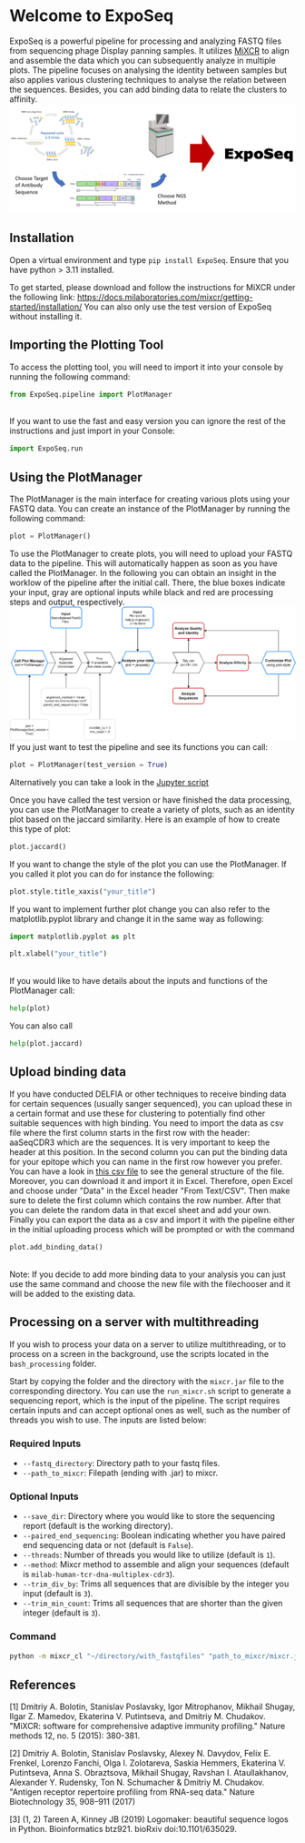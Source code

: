 # Welcome to ExpoSeq

ExpoSeq is a powerful pipeline for processing and analyzing FASTQ files from sequencing phage Display panning samples. It utilizes [MiXCR](https://docs.milaboratories.com/mixcr/getting-started/installation/) to align and assemble the data which you can subsequently analyze in multiple plots. The pipeline focuses on analysing the identity between samples but also applies various clustering techniques to analyse the relation between the sequences. Besides, you can add binding data to relate the clusters to affinity.  ![overview](pictures_gen/expoSeq_overview.png)

## Installation

Open a virtual environment and type ```pip install ExpoSeq```. Ensure that you have python > 3.11 installed.

To get started, please download and follow the instructions for MiXCR under the following link: https://docs.milaboratories.com/mixcr/getting-started/installation/ 
You can also only use the test version of ExpoSeq without installing it.

## Importing the Plotting Tool

To access the plotting tool, you will need to import it into your console by running the following command:
<br>
```python
from ExpoSeq.pipeline import PlotManager
```
<br>
If you want to use the fast and easy version you can ignore the rest of the instructions and just import in your Console:
<br>

```python
import ExpoSeq.run
```

## Using the PlotManager

The PlotManager is the main interface for creating various plots using your FASTQ data. You can create an instance of the PlotManager by running the following command:
<br>

```python
plot = PlotManager()
```

To use the PlotManager to create plots, you will need to upload your FASTQ data to the pipeline. This will automatically happen as soon as you have called the PlotManager. In the following you can obtain an insight in the worklow of the pipeline after the initial call. There, the blue boxes indicate your input, gray are optional inputs while black and red are processing steps and output, respectively.
<br>
![relative_path_to_image](pictures_gen/workflow_ExpoSeq.png)
<br>
If you just want to test the pipeline and see its functions you can call:
<br>

```python
plot = PlotManager(test_version = True)
```

Alternatively you can take a look in the [Jupyter script](ExpoSeq_handsOn.ipynb)

Once you have called the test version or have finished the data processing, you can use the PlotManager to create a variety of plots, such as an identity   plot based on the jaccard similarity. Here is an example of how to create this type of plot:
<br>

```python
plot.jaccard()
```

If you want to change the style of the plot you can use the PlotManager. If you called it plot you can do for instance the following:
<br>

```python
plot.style.title_xaxis("your_title")
``` 

If you want to implement further plot change you can also refer to the matplotlib.pyplot library and change it in the same way as following:
<br>

```python
import matplotlib.pyplot as plt
```

```python
plt.xlabel("your_title")
```
<br>
If you would like to have details about the inputs and functions of the PlotManager call:
<br>

```python
help(plot)
``` 

You can also call
<br>

```python
help(plot.jaccard)
```

## Upload binding data 

If you have conducted DELFIA or other techniques to receive binding data for certain sequences (usually sanger sequenced), you can upload these in a certain format and use these for clustering to potentially find other suitable sequences with high binding.  You need to import the data as csv file where the first column starts in the first row with the header: aaSeqCDR3 which are the sequences. It is very important to keep the header at this position. In the second column you can put the binding data for your epitope which you can name in the first row however you prefer. You can have a look in [this csv file](src/ExpoSeq/test_data/test_files/binding_data.csv) to see the general structure of the file. Moreover, you can download it and import it in Excel. Therefore, open Excel and choose under "Data" in the Excel header "From Text/CSV". Then make sure to delete the first column which contains the row number. After that you can delete the random data in that excel sheet and add your own. Finally you can export the data as a csv and import it with the pipeline either in the initial uploading process which will be prompted or with the command 
<br>

```python
plot.add_binding_data()
```
<br>
Note: If you decide to add more binding data to your analysis you can just use the same command and choose the new file with the filechooser and it will be added to the existing data.

## Processing on a server with multithreading

If you wish to process your data on a server to utilize multithreading, or to process on a screen in the background, use the scripts located in the `bash_processing` folder.

Start by copying the folder and the directory with the `mixcr.jar` file to the corresponding directory. You can use the `run_mixcr.sh` script to generate a sequencing report, which is the input of the pipeline. The script requires certain inputs and can accept optional ones as well, such as the number of threads you wish to use. The inputs are listed below:

### Required Inputs

- `--fastq_directory`: Directory path to your fastq files.
- `--path_to_mixcr`: Filepath (ending with .jar) to mixcr.

### Optional Inputs

- `--save_dir`: Directory where you would like to store the sequencing report (default is the working directory).
- `--paired_end_sequencing`: Boolean indicating whether you have paired end sequencing data or not (default is `False`).
- `--threads`: Number of threads you would like to utilize (default is `1`).
- `--method`: Mixcr method to assemble and align your sequences (default is `milab-human-tcr-dna-multiplex-cdr3`).
- `--trim_div_by`: Trims all sequences that are divisible by the integer you input (default is `3`).
- `--trim_min_count`: Trims all sequences that are shorter than the given integer (default is `3`).

### Command
```bash
python -m mixcr_cl "~/directory/with_fastqfiles" "path_to_mixcr/mixcr.jar" --threads 3 
```


## References
[1] Dmitriy A. Bolotin, Stanislav Poslavsky, Igor Mitrophanov, Mikhail Shugay, Ilgar Z. Mamedov, Ekaterina V. Putintseva, and Dmitriy M. Chudakov. "MiXCR: software for comprehensive adaptive immunity profiling." Nature methods 12, no. 5 (2015): 380-381.


[2] Dmitriy A. Bolotin, Stanislav Poslavsky, Alexey N. Davydov, Felix E. Frenkel, Lorenzo Fanchi, Olga I. Zolotareva, Saskia Hemmers, Ekaterina V. Putintseva, Anna S. Obraztsova, Mikhail Shugay, Ravshan I. Ataullakhanov, Alexander Y. Rudensky, Ton N. Schumacher & Dmitriy M. Chudakov. "Antigen receptor repertoire profiling from RNA-seq data." Nature Biotechnology 35, 908–911 (2017)

[3] (1, 2) Tareen A, Kinney JB (2019) Logomaker: beautiful sequence logos in Python. Bioinformatics btz921. bioRxiv doi:10.1101/635029.





